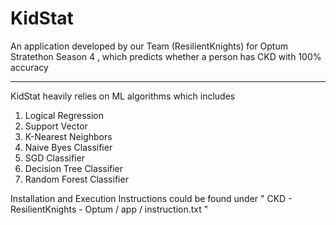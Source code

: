 # KidStat

An application developed by our Team (ResilientKnights) for Optum Stratethon Season 4 , which predicts whether a person has CKD with 100% accuracy

***

KidStat heavily relies on ML algorithms which includes 

1. Logical Regression
2. Support Vector 
3. K-Nearest Neighbors
4. Naive Byes Classifier
5. SGD Classifier 
6. Decision Tree Classifier
7. Random Forest Classifier


Installation and Execution Instructions could be found under " CKD - ResilientKnights - Optum / app / instruction.txt "
